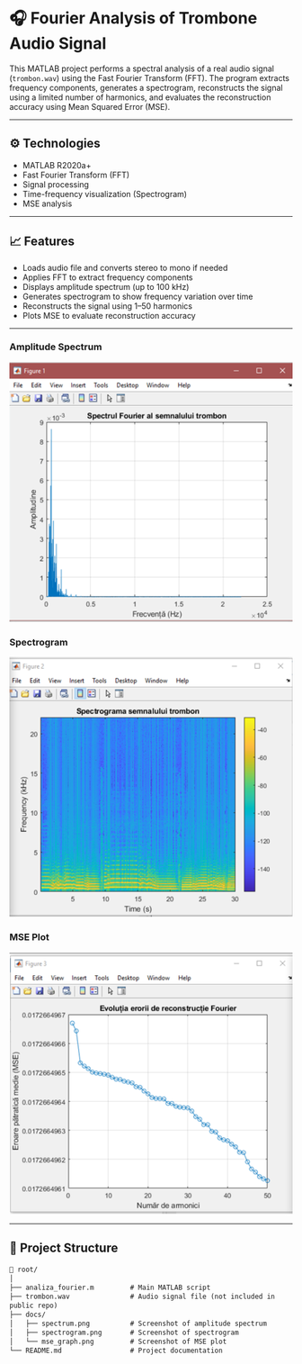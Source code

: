 # 🎧 Fourier Analysis of Trombone Audio Signal

This MATLAB project performs a spectral analysis of a real audio signal (`trombon.wav`) using the Fast Fourier Transform (FFT). The program extracts frequency components, generates a spectrogram, reconstructs the signal using a limited number of harmonics, and evaluates the reconstruction accuracy using Mean Squared Error (MSE).

---

## ⚙️ Technologies

- MATLAB R2020a+  
- Fast Fourier Transform (FFT)  
- Signal processing  
- Time-frequency visualization (Spectrogram)  
- MSE analysis

---

## 📈 Features

- Loads audio file and converts stereo to mono if needed
- Applies FFT to extract frequency components
- Displays amplitude spectrum (up to 100 kHz)
- Generates spectrogram to show frequency variation over time
- Reconstructs the signal using 1–50 harmonics
- Plots MSE to evaluate reconstruction accuracy

---

### Amplitude Spectrum
<p align="center">
  <img src="docs/spectrum.png" width="600" alt="Amplitude Spectrum">
</p>

### Spectrogram
<p align="center">
  <img src="docs/spectrogram.png" width="600" alt="Spectrogram">
</p>

### MSE Plot
<p align="center">
  <img src="docs/mse_graph.png" width="600" alt="Mean Squared Error Plot">
</p>

---

## 📁 Project Structure

```text
📂 root/
│
├── analiza_fourier.m         # Main MATLAB script
├── trombon.wav               # Audio signal file (not included in public repo)
├── docs/
│   ├── spectrum.png          # Screenshot of amplitude spectrum
│   ├── spectrogram.png       # Screenshot of spectrogram
│   └── mse_graph.png         # Screenshot of MSE plot
└── README.md                 # Project documentation
